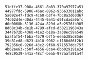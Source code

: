 
                51dffe37-908a-4661-8b83-370a97977a51
                44977fdc-5906-46ac-8862-936633011abc
                5a092e47-fdc9-4c60-b3f4-7bc8a3d60d67
                74d62d4e-d0da-4445-9a41-d9fcdada0bfc
                d0d0068b-3136-424a-829d-a5e2576fb905
                8d68c34b-de1b-4799-afcd-d3821196843a
                3447672b-4368-41e2-b18a-3a38ec59a549
                baafaf54-fbba-4579-b7f5-eeab385d85de
                39d81ed8-d623-4b10-9982-cf180d86f2b1
                792356c6-926d-43c2-9f60-971557ddc75f
                4b62ae63-c50f-4656-8ca4-6bb029191e24
                4e8c9539-a41a-48cf-beab-977aafa91a4f
                